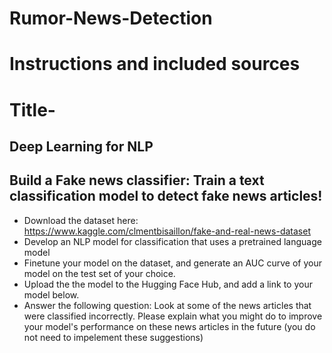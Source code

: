 # Rumor-News-Detection
# Instructions and included sources
# Title-
## Deep Learning for NLP
## Build a Fake news classifier: Train a text classification model to detect fake news articles!

- Download the dataset here: https://www.kaggle.com/clmentbisaillon/fake-and-real-news-dataset
- Develop an NLP model for classification that uses a pretrained language model
- Finetune your model on the dataset, and generate an AUC curve of your model on the test set of your choice.
- Upload the the model to the Hugging Face Hub, and add a link to your model below.
- Answer the following question: Look at some of the news articles that were classified incorrectly. Please explain what you might do to improve your model's performance on these news articles in the future (you do not need to impelement these suggestions)
